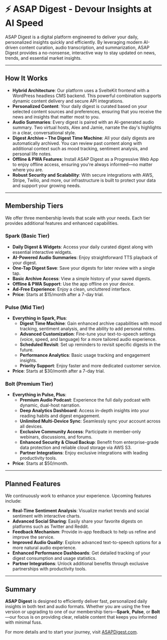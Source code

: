# ⚡️ ASAP Digest - **Devour Insights at AI Speed** 

ASAP Digest is a digital platform engineered to deliver your daily, personalized insights quickly and efficiently. By leveraging modern AI-driven content curation, audio transcription, and summarization, ASAP Digest provides a no-nonsense, interactive way to stay updated on news, trends, and essential market insights.

---

## How It Works

- **Hybrid Architecture**: Our platform uses a SvelteKit frontend with a WordPress headless CMS backend. This powerful combination supports dynamic content delivery and secure API integrations.
- **Personalized Content**: Your daily digest is curated based on your selected content sources and preferences, ensuring that you receive the news and insights that matter most to you.
- **Audio Summaries**: Every digest is paired with an AI-generated audio summary. Two virtual hosts, Alex and Jamie, narrate the day's highlights in a clear, conversational style.
- **Digest Archive – The Digest Time Machine**: All your daily digests are automatically archived. You can review past content along with additional context such as mood tracking, sentiment analysis, and personal life notes.
- **Offline & PWA Features**: Install ASAP Digest as a Progressive Web App to enjoy offline access, ensuring you're always informed—no matter where you are.
- **Robust Security and Scalability**: With secure integrations with AWS, Stripe, Twilio, and more, our infrastructure is built to protect your data and support your growing needs.

---

## Membership Tiers

We offer three membership levels that scale with your needs. Each tier provides additional features and enhanced capabilities.

### **Spark (Basic Tier)**
- **Daily Digest & Widgets**: Access your daily curated digest along with essential interactive widgets.
- **AI-Powered Audio Summaries**: Enjoy straightforward TTS playback of your digest.
- **One-Tap Digest Save**: Save your digests for later review with a single tap.
- **Basic Archive Access**: View a simple history of your saved digests.
- **Offline & PWA Support**: Use the app offline on your device.
- **Ad-Free Experience**: Enjoy a clean, uncluttered interface.
- **Price**: Starts at $15/month after a 7-day trial.

### **Pulse (Mid Tier)**
- **Everything in Spark, Plus**:
  - **Digest Time Machine**: Gain enhanced archive capabilities with mood tracking, sentiment analysis, and the ability to add personal notes.
  - **Advanced Customization**: Fine-tune your text-to-speech settings (voice, speed, and language) for a more tailored audio experience.
  - **Scheduled Revisit**: Set up reminders to revisit specific digests in the future.
  - **Performance Analytics**: Basic usage tracking and engagement insights.
  - **Priority Support**: Enjoy faster and more dedicated customer service.
- **Price**: Starts at $30/month after a 7-day trial.

### **Bolt (Premium Tier)**
- **Everything in Pulse, Plus**:
  - **Premium Audio Podcast**: Experience the full daily podcast with dynamic, dual-host narration.
  - **Deep Analytics Dashboard**: Access in-depth insights into your reading habits and digest engagement.
  - **Unlimited Multi-Device Sync**: Seamlessly sync your account across all devices.
  - **Exclusive Community Access**: Participate in member-only webinars, discussions, and forums.
  - **Enhanced Security & Cloud Backup**: Benefit from enterprise-grade data protection and reliable cloud storage via AWS S3.
  - **Partner Integrations**: Enjoy exclusive integrations with leading productivity tools.
- **Price**: Starts at $50/month.

---

## Planned Features

We continuously work to enhance your experience. Upcoming features include:

- **Real-Time Sentiment Analysis**: Visualize market trends and social sentiment with interactive charts.
- **Advanced Social Sharing**: Easily share your favorite digests on platforms such as Twitter and Reddit.
- **Feedback Mechanism**: Provide in-app feedback to help us refine and improve the service.
- **Improved Audio Quality**: Explore advanced text-to-speech options for a more natural audio experience.
- **Enhanced Performance Dashboards**: Get detailed tracking of your digest consumption and usage statistics.
- **Partner Integrations**: Unlock additional benefits through exclusive partnerships with productivity tools.

---

## Summary

**ASAP Digest** is designed to efficiently deliver fast, personalized daily insights in both text and audio formats. Whether you are using the free version or upgrading to one of our membership tiers—**Spark**, **Pulse**, or **Bolt**—our focus is on providing clear, reliable content that keeps you informed with minimal fuss.

For more details and to start your journey, visit [ASAPDigest.com](https://asapdigest.com).
